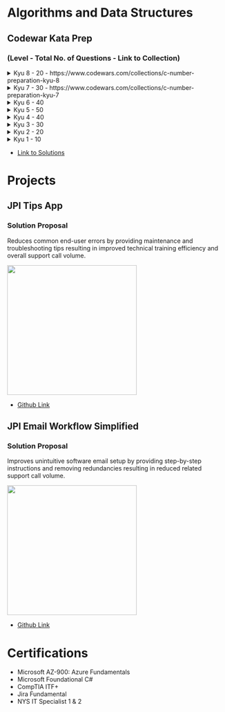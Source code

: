 # Algorithms and Data Structures

## Codewar Kata Prep

### (Level - Total No. of Questions - Link to Collection)

<details>
    <summary> Kyu 8 - 20 - https://www.codewars.com/collections/c-number-preparation-kyu-8 </summary>
</details>

<details>
    <summary> Kyu 7 - 30 - https://www.codewars.com/collections/c-number-preparation-kyu-7 </summary>
</details>

<details>
    <summary> Kyu 6 - 40 </summary>
</details>

<details>
    <summary> Kyu 5 - 50 </summary>
</details>

<details>
    <summary> Kyu 4 - 40 </summary>
</details>

<details>
    <summary> Kyu 3 - 30 </summary>
</details>

<details>
    <summary> Kyu 2 - 20 </summary>
</details>

<details>
    <summary> Kyu 1 - 10 </summary>
</details>

- [Link to Solutions](https://github.com/chitangchin/CodewarKata)

# Projects

## JPI Tips App

### Solution Proposal 

Reduces common end-user errors by providing maintenance and troubleshooting tips resulting in improved technical training efficiency and overall support call volume.

<img src="https://github.com/chitangchin/Chitangchin/assets/96362668/e4371c21-a042-4e0f-a944-8677b47b77a3" height="300px"/>

- [Github Link](https://github.com/chitangchin/JPI-Tips-Window-App) 

## JPI Email Workflow Simplified

###  Solution Proposal 

Improves unintuitive software email setup by providing step-by-step instructions and removing redundancies resulting in reduced related support call volume.

<img src="https://github.com/chitangchin/Chitangchin/assets/96362668/b6f19af5-91a9-4c85-a1e0-f55e91d29ff7" height="300px"/>

- [Github Link](https://github.com/chitangchin/JPI-Tips-Window-App) 

# Certifications

- Microsoft AZ-900: Azure Fundamentals
- Microsoft Foundational C#
- CompTIA ITF+
- Jira Fundamental
- NYS IT Specialist 1 & 2
